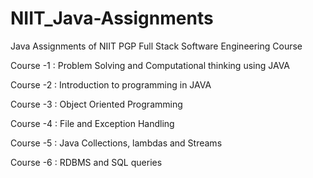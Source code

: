 # NIIT_Java-Assignments

Java Assignments of NIIT PGP Full Stack Software Engineering Course

Course -1 : Problem Solving and Computational thinking using JAVA

Course -2 : Introduction to programming in JAVA

Course -3 : Object Oriented Programming

Course -4 : File and Exception Handling

Course -5 : Java Collections, lambdas and Streams

Course -6 : RDBMS and SQL queries

